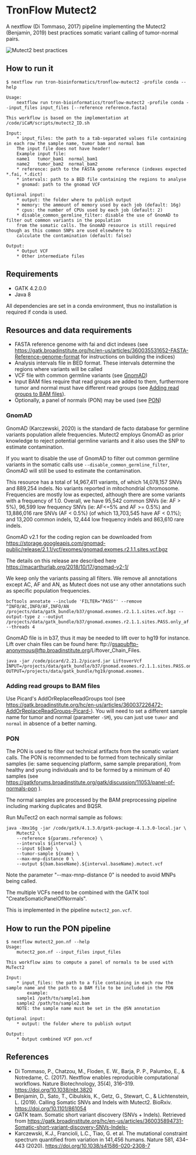# TronFlow Mutect2

A nextflow (Di Tommaso, 2017) pipeline implementing the Mutect2 (Benjamin, 2019) best practices somatic variant calling of tumor-normal pairs.

![Mutect2 best practices](https://drive.google.com/uc?id=1rDDE0v_F2YCeXfQnS00w0MY3cAGQvfho)


## How to run it

```
$ nextflow run tron-bioinformatics/tronflow-mutect2 -profile conda --help

Usage:
    nextflow run tron-bioinformatics/tronflow-mutect2 -profile conda --input_files input_files [--reference reference.fasta]

This workflow is based on the implementation at /code/iCaM/scripts/mutect2_ID.sh

Input:
    * input_files: the path to a tab-separated values file containing in each row the sample name, tumor bam and normal bam
    The input file does not have header!
    Example input file:
    name1	tumor_bam1	normal_bam1
    name2	tumor_bam2	normal_bam2
    * reference: path to the FASTA genome reference (indexes expected *.fai, *.dict)
    * intervals: path to a BED file containing the regions to analyse
    * gnomad: path to the gnomad VCF
    
Optional input:
    * output: the folder where to publish output
    * memory: the ammount of memory used by each job (default: 16g)
    * cpus: the number of CPUs used by each job (default: 2)
    * disable_common_germline_filter: disable the use of GnomAD to filter out common variants in the population
    from the somatic calls. The GnomAD resource is still required though as this common SNPs are used elsewhere to
    calculate the contamination (default: false)

Output:
    * Output VCF
    * Other intermediate files
```

## Requirements

- GATK 4.2.0.0
- Java 8

All dependencies are set in a conda environment, thus no installation is required if conda is used.

## Resources and data requirements

- FASTA reference genome with fai and dict indexes (see https://gatk.broadinstitute.org/hc/en-us/articles/360035531652-FASTA-Reference-genome-format for instructions on building the indices)
- Analysis intervals file in BED format. These intervals determine the regions where variants will be called
- VCF file with common germline variants (see [GnomAD](#gnomad))
- Input BAM files require that read groups are added to them, furthermore tumor and normal must have different read groups (see [Adding read groups to BAM files](#adding-read-groups-to-bam-files)).
- Optionally, a panel of normals (PON) may be used (see [PON](#pon))

### GnomAD

GnomAD (Karczewski, 2020) is the standard de facto database for germline variants population allele frequencies. Mutect2 employs GnomAD as prior knowledge to reject potential germline variants and it also uses the SNP to estimate contamination.

If you want to disable the use of GnomAD to filter out common germline variants in the somatic calls use `--disable_common_germline_filter`, GnomAD will still be used to estimate the contamination.

This resource has a total of 14,967,411 variants, of which 14,078,157 SNVs and 889,254 indels. No variants reported in mitochondrial chromosome. Frequencies are mostly low as expected, although there are some variants with a frequency of 1.0. Overall, we have 95,542 common SNVs (ie: AF > 5%), 96,599 low frequency SNVs (ie: AF<=5% and AF >= 0.5%) and 13,886,016 rare SNVs (AF < 0.5%) (of which 13,703,545 have AF < 0.1%); and 13,200 common indels, 12,444 low frequency indels and 863,610 rare indels.

GnomAD v2.1 for the coding region can be downloaded from https://storage.googleapis.com/gnomad-public/release/2.1.1/vcf/exomes/gnomad.exomes.r2.1.1.sites.vcf.bgz

The details on this release are described here https://macarthurlab.org/2018/10/17/gnomad-v2-1/

We keep only the variants passing all filters. We remove all annotations except AC, AF and AN, as Mutect does not use any other annotations such as specific population frequencies.
```
bcftools annotate --include 'FILTER="PASS"' --remove ^INFO/AC,INFO/AF,INFO/AN /projects/data/gatk_bundle/b37/gnomad.exomes.r2.1.1.sites.vcf.bgz --output-type z --output /projects/data/gatk_bundle/b37/gnomad.exomes.r2.1.1.sites.PASS.only_af.vcf.bgz --threads 4
```

GnomAD file is in b37, thus it may be needed to lift over to hg19 for instance. Lift over chain files can be found here: ftp://gsapubftp-anonymous@ftp.broadinstitute.org/Liftover_Chain_Files.
```
java -jar /code/picard/2.21.2/picard.jar LiftoverVcf INPUT=/projects/data/gatk_bundle/b37/gnomad.exomes.r2.1.1.sites.PASS.only_af.vcf.bgz OUTPUT=/projects/data/gatk_bundle/hg19/gnomad.exomes.
```

### Adding read groups to BAM files

Use Picard's AddOrReplaceReadGroups tool (see https://gatk.broadinstitute.org/hc/en-us/articles/360037226472-AddOrReplaceReadGroups-Picard-).
You will need to set a different sample name for tumor and normal (parameter `-SM`), you can just use `tumor` and `normal` in absence of a better naming.

### PON

The PON is used to filter out technical artifacts from the somatic variant calls. The PON is recommended to be formed from technically similar samples (ie: same sequencing platform, same sample preparation), from healthy and young individuals and to be formed by a minimum of 40 samples (see https://gatkforums.broadinstitute.org/gatk/discussion/11053/panel-of-normals-pon ).

The normal samples are processed by the BAM preprocessing pipeline including marking duplicates and BQSR.

Run MuTect2 on each normal sample as follows:

```
java -Xmx16g -jar /code/gatk/4.1.3.0/gatk-package-4.1.3.0-local.jar \
    Mutect2 \
    --reference ${params.reference} \
    --intervals ${interval} \
    --input ${bam} \
    --tumor-sample ${name} \
    --max-mnp-distance 0 \
    --output ${bam.baseName}.${interval.baseName}.mutect.vcf
```

Note the parameter "--max-mnp-distance 0" is needed to avoid MNPs being called.

The multiple VCFs need to be combined with the GATK tool "CreateSomaticPanelOfNormals".

This is implemented in the pipeline `mutect2_pon.vcf`.


## How to run the PON pipeline

```
$ nextflow mutect2_pon.nf --help
Usage:
    mutect2_pon.nf --input_files input_files

This workflow aims to compute a panel of normals to be used with MuTect2

Input:
    * input_files: the path to a file containing in each row the sample name and the path to a BAM file to be included in the PON
    	example:
	sample1	/path/to/sample1.bam
	sample2	/path/to/sample2.bam
	NOTE: the sample name must be set in the @SN annotation

Optional input:
    * output: the folder where to publish output

Output:
    * Output combined VCF pon.vcf
```

## References

- Di Tommaso, P., Chatzou, M., Floden, E. W., Barja, P. P., Palumbo, E., & Notredame, C. (2017). Nextflow enables reproducible computational workflows. Nature Biotechnology, 35(4), 316–319. https://doi.org/10.1038/nbt.3820
- Benjamin, D., Sato, T., Cibulskis, K., Getz, G., Stewart, C., & Lichtenstein, L. (2019). Calling Somatic SNVs and Indels with Mutect2. BioRxiv. https://doi.org/10.1101/861054
- GATK team. Somatic short variant discovery (SNVs + Indels). Retrieved from https://gatk.broadinstitute.org/hc/en-us/articles/360035894731-Somatic-short-variant-discovery-SNVs-Indels-
- Karczewski, K.J., Francioli, L.C., Tiao, G. et al. The mutational constraint spectrum quantified from variation in 141,456 humans. Nature 581, 434–443 (2020). https://doi.org/10.1038/s41586-020-2308-7